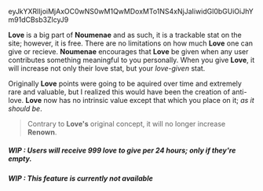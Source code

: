 eyJkYXRlIjoiMjAxOC0wNS0wM1QwMDoxMTo1NS4xNjJaIiwidGl0bGUiOiJhYm91dCBsb3ZlcyJ9

**Love** is a big part of **Noumenae** and as such, it is a trackable stat on the site; however, it is free. There are no limitations on how much **Love** one can give or recieve. **Noumenae** encourages that **Love** be given when any user contributes something meaningful to you personally. When you give **Love**, it will increase not only their love stat, but your _love-given_ stat.

Originally **Love** points were going to be aquired over time and extremely rare and valuable, but I realized this would have been the creation of anti-love. **Love** now has no intrinsic value except that which you place on it; _as it should be_.

> Contrary to **Love's** original concept, it will no longer increase **Renown**.

##### WIP : Users will receive 999 love to give per 24 hours; only if they're empty.

##### WIP : This feature is currently not available

[renown]:#/home/faq/renown